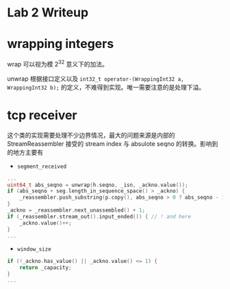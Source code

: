 Lab 2 Writeup
=============

# wrapping integers

wrap 可以视为模 $2^{32}$ 意义下的加法。

unwrap 根据接口定义以及 `int32_t operator-(WrappingInt32 a, WrappingInt32 b);` 的定义，不难得到实现。唯一需要注意的是处理下溢。

# tcp receiver

这个类的实现需要处理不少边界情况，最大的问题来源是内部的 StreamReassembler 接受的 stream index 与 absulote seqno 的转换。影响到的地方主要有

- `segment_received`
```c++
...
uint64_t abs_seqno = unwrap(h.seqno, _isn, _ackno.value());
if (abs_seqno + seg.length_in_sequence_space() > _ackno) {
    _reassembler.push_substring(p.copy(), abs_seqno > 0 ? abs_seqno - 1 : 0, h.fin); // ! here
}
_ackno = _reassembler.next_unassembled() + 1;
if (_reassembler.stream_out().input_ended()) { // ! and here
    _ackno.value()++;
}
...
```

- `window_size`
```c++
if (!_ackno.has_value() || _ackno.value() <= 1) {
    return _capacity;
}
...
```